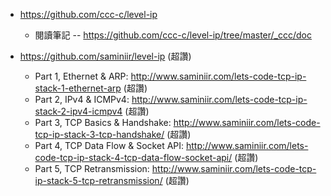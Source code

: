 
* https://github.com/ccc-c/level-ip
    * 閱讀筆記 -- https://github.com/ccc-c/level-ip/tree/master/_ccc/doc


* https://github.com/saminiir/level-ip (超讚)
    * Part 1, Ethernet & ARP: http://www.saminiir.com/lets-code-tcp-ip-stack-1-ethernet-arp (超讚)
    * Part 2, IPv4 & ICMPv4: http://www.saminiir.com/lets-code-tcp-ip-stack-2-ipv4-icmpv4 (超讚)
    * Part 3, TCP Basics & Handshake: http://www.saminiir.com/lets-code-tcp-ip-stack-3-tcp-handshake/ (超讚)
    * Part 4, TCP Data Flow & Socket API: http://www.saminiir.com/lets-code-tcp-ip-stack-4-tcp-data-flow-socket-api/ (超讚)
    * Part 5, TCP Retransmission: http://www.saminiir.com/lets-code-tcp-ip-stack-5-tcp-retransmission/ (超讚)
